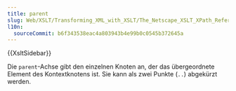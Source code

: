 ```yaml
---
title: parent
slug: Web/XSLT/Transforming_XML_with_XSLT/The_Netscape_XSLT_XPath_Reference/Axes/parent
l10n:
  sourceCommit: b6f343538eac4a803943b4e99b0c0545b372645a
---
```


{{XsltSidebar}}

Die `parent`-Achse gibt den einzelnen Knoten an, der das übergeordnete Element des Kontextknotens ist. Sie kann als zwei Punkte (`..`) abgekürzt werden.
